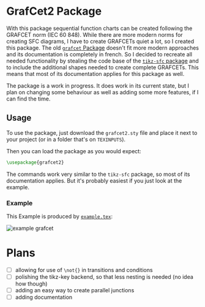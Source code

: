 # GrafCet2 Package

With this package sequential function charts can be created following the GRAFCET norm (IEC 60 848). While there are more modern norms for creating
SFC diagrams, I have to create GRAFCETs quiet a lot, so I created this package.
The old [`grafcet` Package](https://ctan.org/pkg/grafcet) doesn't fit more modern approaches and its documentation is completely in french. So I
decided to recreate all needed functionality by stealing the code base of the [`tikz-sfc` package](https://ctan.org/pkg/tikz-sfc) and to include the
additional shapes needed to create complete GRAFCETs. This means that most of its documentation applies for this package as well.

The package is a work in progress. It does work in its current state, but I plan on changing some behaviour as well as adding some more features, if I
can find the time.

## Usage

To use the package, just download the `grafcet2.sty` file and place it next to your project (or in a folder that's on `TEXINPUTS`).

Then you can load the package as you would expect:

```LaTeX
\usepackage{grafcet2}
```

The commands work very similar to the `tikz-sfc` package, so most of its documentation applies. But it's probably easiest if you just look at the example.


### Example

This Example is produced by [`example.tex`](./example.tex):

![example grafcet](./example.png)


# Plans

-[ ] allowing for use of `\not{}` in transitions and conditions
-[ ] polishing the tikz-key backend, so that less nesting is needed (no idea how though)
-[ ] adding an easy way to create parallel junctions
-[ ] adding documentation
